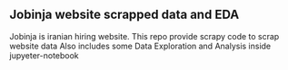 ## Jobinja website scrapped data and EDA

Jobinja is iranian hiring website.
This repo provide scrapy code to scrap website data
Also includes some Data Exploration and Analysis inside jupyeter-notebook

